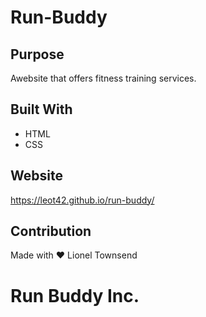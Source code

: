 # Run-Buddy

## Purpose
Awebsite that offers fitness training services.

## Built With
* HTML
* CSS

## Website
https://leot42.github.io/run-buddy/

## Contribution
Made with ❤️ Lionel Townsend


# Run Buddy Inc.